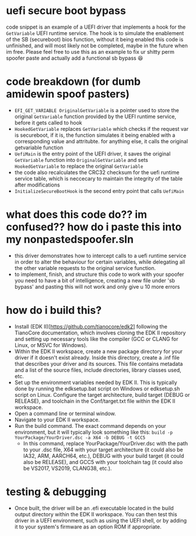 # uefi secure boot bypass
code snippet is an example of a UEFI driver that implements a hook for the `GetVariable` UEFI runtime service. 
The hook is to simulate the enablement of the SB (secureboot) bios function, without it being enabled
this code is unfinished, and will most likely not be completed, maybe in the future when im free. 
Please feel free to use this as an example to fix ur shitty perm spoofer paste and actually add a functional sb bypass 😆

# code breakdown (for dumb amidewin spoof pasters)
- `EFI_GET_VARIABLE OriginalGetVariable` is a pointer used to store the original `GetVariable` function provided by the UEFI runtime service, before it gets called to hook
- `HookedGetVariable` replaces `GetVariable` which checks if the request var is secureboot, if it is, the function simulates it being enabled with a corresponding value and attritubte. for anything else, it calls the original getvariable function
- `UefiMain` is the entry point of the UEFI driver, it saves the original `GetVariable` function into `OriginalGetVariable` and sets `HookedGetVariable` to replace the original `GetVariable`
- the code also recalculates the CRC32 checksum for the uefi runtime service table, which is neccecary to maintain the integrity of the table after modifications
- `InitializeSecureBootHook` is the second entry point that calls `UefiMain`

# what does this code do?? im confused?? how do i paste this into my nonpastedspoofer.sln
- this driver demonstrates how to intercept calls to a uefi runtime service in order to alter the behaviour for certain variables, while delegating all the other variable requests to the original service function.
- to implement, finish, and structure this code to work with your spoofer you need to have a bit of intelligence, creating a new file under 'sb bypass' and pasting this will not work and only give u 10 more errors

# how do i build this?
- Install (EDK II)[https://github.com/tianocore/edk2] following the TianoCore documentation, which involves cloning the EDK II repository and setting up necessary tools like the compiler (GCC or CLANG for Linux, or MSVC for Windows).
- Within the EDK II workspace, create a new package directory for your driver if it doesn't exist already.
Inside this directory, create a .inf file that describes your driver and its sources. This file contains metadata and a list of the source files, include directories, library classes used, etc.
- Set up the environment variables needed by EDK II. This is typically done by running the edksetup.bat script on Windows or edksetup.sh script on Linux.
Configure the target architecture, build target (DEBUG or RELEASE), and toolchain in the Conf/target.txt file within the EDK II workspace.
- Open a command line or terminal window.
- Navigate to your EDK II workspace.
- Run the build command. The exact command depends on your environment, but it will typically look something like this:
  `build -p YourPackage/YourDriver.dsc -a X64 -b DEBUG -t GCC5`
  - In this command, replace YourPackage/YourDriver.dsc with the path to your .dsc file, X64 with your target architecture (it could also be IA32, ARM, AARCH64, etc.), DEBUG with your build target (it could also be RELEASE), and GCC5 with your toolchain tag (it could also be VS2017, VS2019, CLANG38, etc.).

# testing & debugging
- Once built, the driver will be an .efi executable located in the build output directory within the EDK II workspace.
You can then test this driver in a UEFI environment, such as using the UEFI shell, or by adding it to your system's firmware as an option ROM if appropriate.
